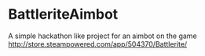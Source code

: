 # BattleriteAimbot
A simple hackathon like project for an aimbot on the game http://store.steampowered.com/app/504370/Battlerite/
